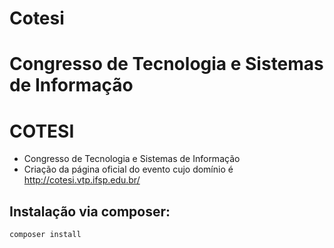 # Cotesi
Congresso de Tecnologia e Sistemas de Informação
=======
# **COTESI**
* Congresso de Tecnologia e Sistemas de Informação
* Criação da página oficial do evento cujo domínio é http://cotesi.vtp.ifsp.edu.br/


## **Instalação via composer:**
```php
composer install

